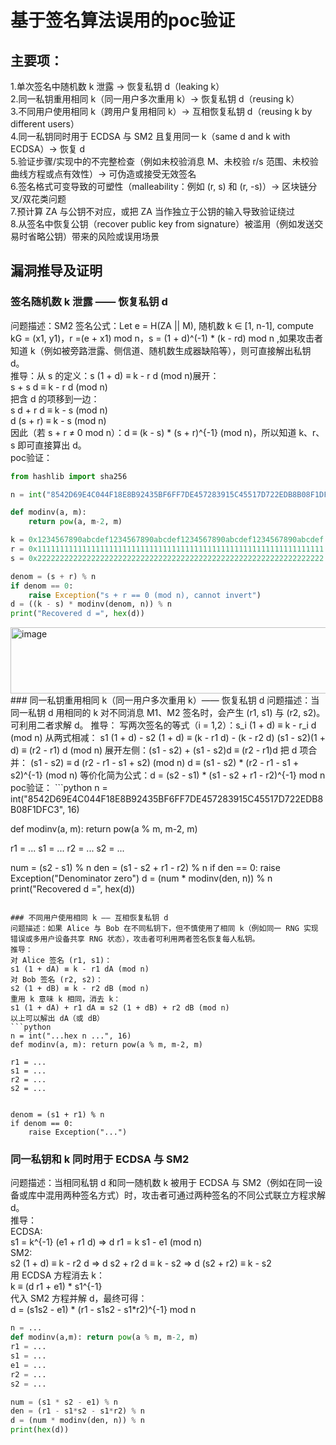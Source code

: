 # 基于签名算法误用的poc验证
## 主要项：
1.单次签名中随机数 k 泄露 → 恢复私钥 d（leaking k）  
2.同一私钥重用相同 k（同一用户多次重用 k）→ 恢复私钥 d（reusing k）  
3.不同用户使用相同 k（跨用户复用相同 k）→ 互相恢复私钥 d（reusing k by different users）  
4.同一私钥同时用于 ECDSA 与 SM2 且复用同一 k（same d and k with ECDSA）→ 恢复 d  
5.验证步骤/实现中的不完整检查（例如未校验消息 M、未校验 r/s 范围、未校验曲线方程或点有效性）→ 可伪造或接受无效签名  
6.签名格式可变导致的可塑性（malleability：例如 (r, s) 和 (r, -s)）→ 区块链分叉/双花类问题  
7.预计算 ZA 与公钥不对应，或把 ZA 当作独立于公钥的输入导致验证绕过  
8.从签名中恢复公钥（recover public key from signature）被滥用（例如发送交易时省略公钥）带来的风险或误用场景   

## 漏洞推导及证明
### 签名随机数 k 泄露 —— 恢复私钥 d
问题描述：SM2 签名公式：Let e = H(ZA || M), 随机数 k ∈ [1, n-1], compute kG = (x1, y1)，r =(e + x1) mod n，s = (1 + d)^(-1) * (k - rd) mod n ,如果攻击者知道 k（例如被旁路泄露、侧信道、随机数生成器缺陷等），则可直接解出私钥 d。  
推导：从 s 的定义：s (1 + d) ≡ k - r d (mod n)展开：  
s + s d ≡ k - r d (mod n)  
把含 d 的项移到一边：  
s d + r d ≡ k - s (mod n)  
d (s + r) ≡ k - s (mod n)  
因此（若 s + r ≠ 0 mod n）：d ≡ (k - s) * (s + r)^{-1} (mod n)，所以知道 k、r、s 即可直接算出 d。  
poc验证：  
```python
from hashlib import sha256

n = int("8542D69E4C044F18E8B92435BF6FF7DE457283915C45517D722EDB8B08F1DFC3", 16)

def modinv(a, m):
    return pow(a, m-2, m)

k = 0x1234567890abcdef1234567890abcdef1234567890abcdef1234567890abcdef
r = 0x1111111111111111111111111111111111111111111111111111111111111111
s = 0x2222222222222222222222222222222222222222222222222222222222222222

denom = (s + r) % n
if denom == 0:
    raise Exception("s + r == 0 (mod n), cannot invert")
d = ((k - s) * modinv(denom, n)) % n
print("Recovered d =", hex(d))
```

<img width="1078" height="106" alt="image" src="https://github.com/user-attachments/assets/82278f7f-94fa-4ecf-85a7-0a71987b5ddd" />
### 同一私钥重用相同 k（同一用户多次重用 k）—— 恢复私钥 d
问题描述：当同一私钥 d 用相同的 k 对不同消息 M1、M2 签名时，会产生 (r1, s1) 与 (r2, s2)。可利用二者求解 d。  
推导：  
写两次签名的等式（i = 1,2）：s_i (1 + d) ≡ k - r_i d (mod n)  
从两式相减：  
s1 (1 + d) - s2 (1 + d) ≡ (k - r1 d) - (k - r2 d)  
(s1 - s2)(1 + d) ≡ (r2 - r1) d (mod n)  
展开左侧：(s1 - s2) + (s1 - s2)d ≡ (r2 - r1)d  
把 d 项合并：  
(s1 - s2) ≡ d (r2 - r1 - s1 + s2) (mod n)  
d ≡ (s1 - s2) * (r2 - r1 - s1 + s2)^{-1} (mod n)  
等价化简为公式：d = (s2 - s1) * (s1 - s2 + r1 - r2)^{-1} mod n  
poc验证：
```python
n = int("8542D69E4C044F18E8B92435BF6FF7DE457283915C45517D722EDB8B08F1DFC3", 16)

def modinv(a, m): return pow(a % m, m-2, m)

r1 = ...
s1 = ...
r2 = ...
s2 = ...

num = (s2 - s1) % n
den = (s1 - s2 + r1 - r2) % n
if den == 0:
    raise Exception("Denominator zero")
d = (num * modinv(den, n)) % n
print("Recovered d =", hex(d))
```

### 不同用户使用相同 k —— 互相恢复私钥 d
问题描述：如果 Alice 与 Bob 在不同私钥下，但不慎使用了相同 k（例如同一 RNG 实现错误或多用户设备共享 RNG 状态），攻击者可利用两者签名恢复每人私钥。  
推导：  
对 Alice 签名 (r1, s1)：  
s1 (1 + dA) ≡ k - r1 dA (mod n)  
对 Bob 签名 (r2, s2)：  
s2 (1 + dB) ≡ k - r2 dB (mod n)  
重用 k 意味 k 相同，消去 k：  
s1 (1 + dA) + r1 dA ≡ s2 (1 + dB) + r2 dB (mod n)  
以上可以解出 dA（或 dB）  
```python
n = int("...hex n ...", 16)
def modinv(a, m): return pow(a % m, m-2, m)

r1 = ...
s1 = ...
r2 = ...
s2 = ...


denom = (s1 + r1) % n
if denom == 0:
    raise Exception("...")
```
### 同一私钥和 k 同时用于 ECDSA 与 SM2
问题描述：当相同私钥 d 和同一随机数 k 被用于 ECDSA 与 SM2（例如在同一设备或库中混用两种签名方式）时，攻击者可通过两种签名的不同公式联立方程求解 d。  
推导：  
ECDSA:  
s1 = k^{-1} (e1 + r1 d) => d r1 = k s1 - e1 (mod n)  
SM2:  
s2 (1 + d) ≡ k - r2 d => d s2 + r2 d ≡ k - s2 => d (s2 + r2) ≡ k - s2  
用 ECDSA 方程消去 k：  
k ≡ (d r1 + e1) * s1^{-1}  
代入 SM2 方程并解 d，最终可得：  
d = (s1s2 - e1) * (r1 - s1s2 - s1*r2)^{-1} mod n  
```python
n = ...
def modinv(a,m): return pow(a % m, m-2, m)
r1 = ...
s1 = ...
e1 = ...
r2 = ...
s2 = ...

num = (s1 * s2 - e1) % n
den = (r1 - s1*s2 - s1*r2) % n
d = (num * modinv(den, n)) % n
print(hex(d))
```


